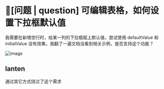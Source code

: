 # 🧐[问题 | question] 可编辑表格，如何设置下拉框默认值

我需要在新增空行时，给某一列的下拉框赋上默认值，尝试使用 defaultValue 和 initialValue 没有效果。我翻了一遍文档没看到相关示例，是否支持这个功能？

![image](https://user-images.githubusercontent.com/16203518/232465582-9f91ac82-3b03-4e73-9107-10d103ac7843.png)

## lanten

通过其它方式绕过了这个需求
